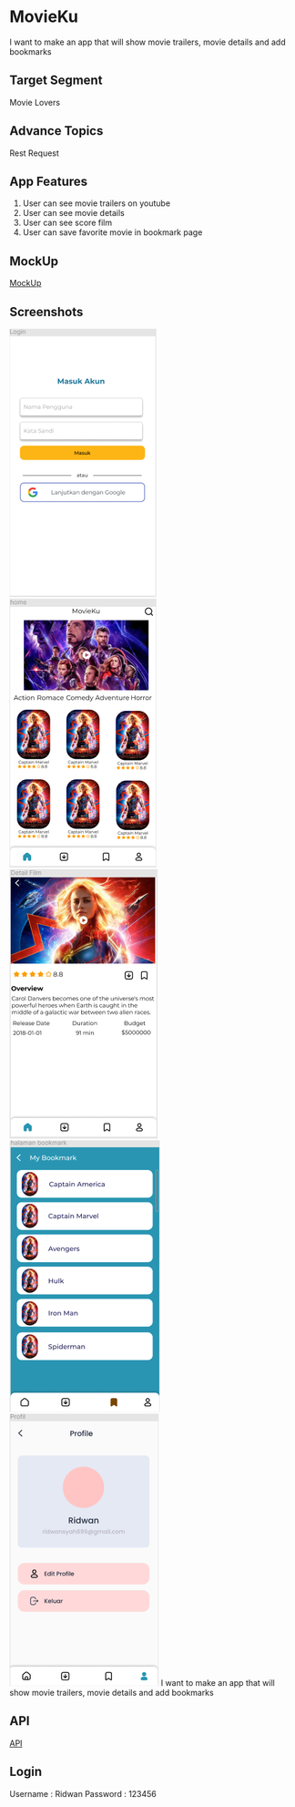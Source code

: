 # MovieKu
I want to make an app that will show movie trailers, movie details and add bookmarks

## Target Segment
Movie Lovers

## Advance Topics
Rest Request

## App Features
1. User can see movie trailers on youtube
2. User can see movie details
3. User can see score film
4. User can save favorite movie in bookmark page

## MockUp
[MockUp](https://www.figma.com/file/Ot6NxjfLgW74iFswjCxSe2/Untitled?node-id=0%3A1)

## Screenshots
![Screenshot 1](https://github.com/mekas/mb1313600022/blob/master/1313618016/login.PNG)
![Screenshot 2](https://github.com/mekas/mb1313600022/blob/master/1313618016/home.PNG)
![Screenshot 3](https://github.com/mekas/mb1313600022/blob/master/1313618016/detail.PNG)
![Screenshot 4](https://github.com/mekas/mb1313600022/blob/master/1313618016/bookmark.PNG)
![Screenshot 5](https://github.com/mekas/mb1313600022/blob/master/1313618016/profil.PNG)
I want to make an app that will show movie trailers, movie details and add bookmarks

## API 
[API](https://www.themoviedb.org)

## Login
Username : Ridwan
Password : 123456


